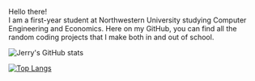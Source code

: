 Hello there!  
I am a first-year student at Northwestern University studying Computer Engineering and Economics.
Here on my GitHub, you can find all the random coding projects that I make both in and out of school.

![Jerry's GitHub stats](https://github-readme-stats.vercel.app/api?username=jerry-hannn)

[![Top Langs](https://github-readme-stats.vercel.app/api/top-langs/?username=jerry-hannn)](https://github.com/anuraghazra/github-readme-stats)
